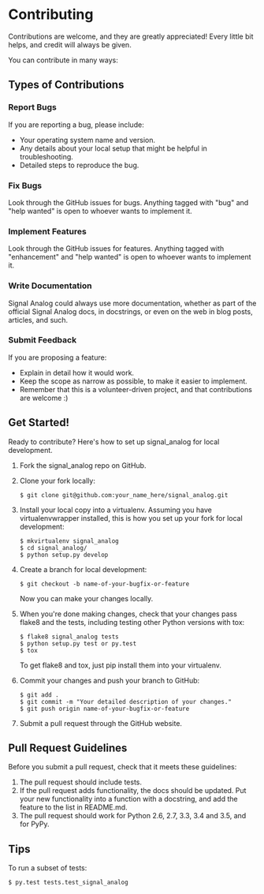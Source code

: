 Contributing
============

Contributions are welcome, and they are greatly appreciated! Every
little bit helps, and credit will always be given.

You can contribute in many ways:

Types of Contributions
----------------------

### Report Bugs

If you are reporting a bug, please include:

-   Your operating system name and version.
-   Any details about your local setup that might be helpful
    in troubleshooting.
-   Detailed steps to reproduce the bug.

### Fix Bugs

Look through the GitHub issues for bugs. Anything tagged with "bug" and
"help wanted" is open to whoever wants to implement it.

### Implement Features

Look through the GitHub issues for features. Anything tagged with
"enhancement" and "help wanted" is open to whoever wants to implement
it.

### Write Documentation

Signal Analog could always use more documentation,
whether as part of the official Signal Analog docs,
in docstrings, or even on the web in blog posts, articles, and such.

### Submit Feedback

If you are proposing a feature:

-   Explain in detail how it would work.
-   Keep the scope as narrow as possible, to make it easier
    to implement.
-   Remember that this is a volunteer-driven project, and that
    contributions are welcome :)

Get Started!
------------

Ready to contribute? Here's how to set up
signal_analog for local development.

1.  Fork the signal_analog repo on GitHub.
2.  Clone your fork locally:

        $ git clone git@github.com:your_name_here/signal_analog.git

3.  Install your local copy into a virtualenv. Assuming you have
    virtualenvwrapper installed, this is how you set up your fork for
    local development:

        $ mkvirtualenv signal_analog
        $ cd signal_analog/
        $ python setup.py develop

4.  Create a branch for local development:

        $ git checkout -b name-of-your-bugfix-or-feature

    Now you can make your changes locally.

5.  When you're done making changes, check that your changes pass flake8
    and the tests, including testing other Python versions with tox:

        $ flake8 signal_analog tests
        $ python setup.py test or py.test
        $ tox

    To get flake8 and tox, just pip install them into your virtualenv.

6.  Commit your changes and push your branch to GitHub:

        $ git add .
        $ git commit -m "Your detailed description of your changes."
        $ git push origin name-of-your-bugfix-or-feature

7.  Submit a pull request through the GitHub website.

Pull Request Guidelines
-----------------------

Before you submit a pull request, check that it meets these guidelines:

1.  The pull request should include tests.
2.  If the pull request adds functionality, the docs should be updated.
    Put your new functionality into a function with a docstring, and add
    the feature to the list in README.md.
3.  The pull request should work for Python 2.6, 2.7, 3.3, 3.4 and 3.5,
    and for PyPy.

Tips
----

To run a subset of tests:

    $ py.test tests.test_signal_analog


